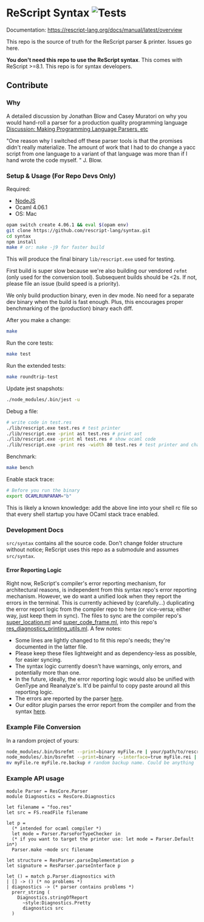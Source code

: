 # ReScript Syntax ![Tests](https://github.com/rescript-lang/syntax/workflows/CI/badge.svg)

Documentation: https://rescript-lang.org/docs/manual/latest/overview

This repo is the source of truth for the ReScript parser & printer. Issues go here.

**You don't need this repo to use the ReScript syntax**. This comes with ReScript >=8.1. This repo is for syntax developers.

## Contribute

### Why

A detailed discussion by Jonathan Blow and Casey Muratori on why you would hand-roll a parser for a production quality programming language
[Discussion: Making Programming Language Parsers, etc](https://youtu.be/MnctEW1oL-E)

"One reason why I switched off these parser tools is that the promises didn't really materialize.
The amount of work that I had to do change a yacc script from one language to a variant of that language
was more than if I hand wrote the code myself.
"
J. Blow.

### Setup & Usage (For Repo Devs Only)

Required:
- [NodeJS](https://nodejs.org/)
- Ocaml 4.06.1
- OS: Mac

```sh
opam switch create 4.06.1 && eval $(opam env)
git clone https://github.com/rescript-lang/syntax.git
cd syntax
npm install
make # or: make -j9 for faster build
```

This will produce the final binary `lib/rescript.exe` used for testing.

First build is super slow because we're also building our vendored `refmt` (only used for the conversion tool). Subsequent builds should be <2s. If not, please file an issue (build speed is a priority).

We only build production binary, even in dev mode. No need for a separate dev binary when the build is fast enough. Plus, this encourages proper benchmarking of the (production) binary each diff.

After you make a change:
```sh
make
```

Run the core tests:
```sh
make test
```

Run the extended tests:
```sh
make roundtrip-test
```

Update jest snapshots:
```sh
./node_modules/.bin/jest -u
```

Debug a file:
```sh
# write code in test.res
./lib/rescript.exe test.res # test printer
./lib/rescript.exe -print ast test.res # print ast
./lib/rescript.exe -print ml test.res # show ocaml code
./lib/rescript.exe -print res -width 80 test.res # test printer and change default print width
```

Benchmark:
```sh
make bench
```

Enable stack trace:
```sh
# Before you run the binary
export OCAMLRUNPARAM="b"
```

This is likely a known knowledge: add the above line into your shell rc file so that every shell startup you have OCaml stack trace enabled.

### Development Docs

`src/syntax` contains all the source code. Don't change folder structure without notice; ReScript uses this repo as a submodule and assumes `src/syntax`.

#### Error Reporting Logic

Right now, ReScript's compiler's error reporting mechanism, for architectural reasons, is independent from this syntax repo's error reporting mechanism. However, we do want a unified look when they report the errors in the terminal. This is currently achieved by (carefully...) duplicating the error report logic from the compiler repo to here (or vice-versa; either way, just keep them in sync). The files to sync are the compiler repo's [super_location.ml](https://github.com/rescript-lang/rescript-compiler/blob/fcb21790dfb0592f609818df7790192061360631/jscomp/super_errors/super_location.ml) and [super_code_frame.ml](https://github.com/rescript-lang/rescript-compiler/blob/fcb21790dfb0592f609818df7790192061360631/jscomp/super_errors/super_code_frame.ml), into this repo's [res_diagnostics_printing_utils.ml](https://github.com/rescript-lang/syntax/blob/ec5cefb23b659b0a7be170ae0ad26f3fe8a05456/src/res_diagnostics_printing_utils.ml). A few notes:

- Some lines are lightly changed to fit this repo's needs; they're documented in the latter file.
- Please keep these files lightweight and as dependency-less as possible, for easier syncing.
- The syntax logic currently doesn't have warnings, only errors, and potentially more than one.
- In the future, ideally, the error reporting logic would also be unified with GenType and Reanalyze's. It'd be painful to copy paste around all this reporting logic.
- The errors are reported by the parser [here](https://github.com/rescript-lang/syntax/blob/ec5cefb23b659b0a7be170ae0ad26f3fe8a05456/src/res_diagnostics.ml#L146).
- Our editor plugin parses the error report from the compiler and from the syntax [here](https://github.com/rescript-lang/rescript-vscode/blob/0dbf2eb9cdb0bd6d95be1aee88b73830feecb5cc/server/src/utils.ts#L129-L329).

### Example File Conversion

In a random project of yours:

```sh
node_modules/.bin/bsrefmt --print=binary myFile.re | your/path/to/rescript.exe -parse reasonBinary -print ns > myFile.res
node_modules/.bin/bsrefmt --print=binary --interface=true myFile.rei | your/path/to/rescript.exe -parse reasonBinary -print ns -interface > myFile.resi
mv myFile.re myFile.re.backup # random backup name. Could be anything
```

### Example API usage

```rescript
module Parser = ResCore.Parser
module Diagnostics = ResCore.Diagnostics

let filename = "foo.res"
let src = FS.readFile filename

let p =
  (* intended for ocaml compiler *)
  let mode = Parser.ParseForTypeChecker in
  (* if you want to target the printer use: let mode = Parser.Default in*)
  Parser.make ~mode src filename

let structure = ResParser.parseImplementation p
let signature = ResParser.parseInterface p

let () = match p.Parser.diagnostics with
| [] -> () (* no problems *)
| diagnostics -> (* parser contains problems *)
  prerr_string (
    Diagnostics.stringOfReport
      ~style:Diagnostics.Pretty
      diagnostics src
  )
```
